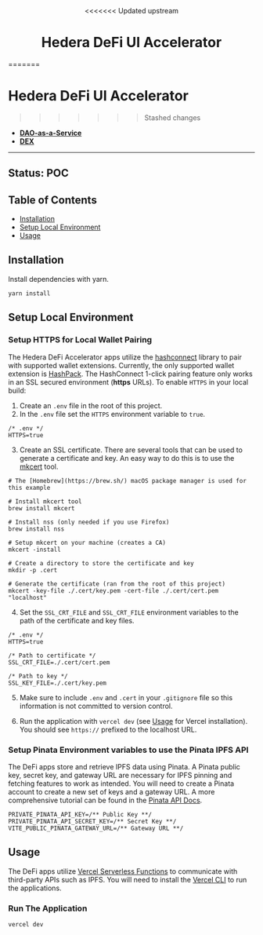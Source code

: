 <div align="center">
<<<<<<< Updated upstream
  <h1>
    Hedera DeFi UI Accelerator
  </h1>
</div>
  
=======
<h1>
  Hedera DeFi UI Accelerator
</h1>
</div>

>>>>>>> Stashed changes
<ul>
  <li><b><a href="https://dao.zilbo.com">DAO-as-a-Service</a></b></li>
  <li><b><a href="https://defi-ui.zilbo.com">DEX</a></b></li>
</ul>

<hr />


## Status: **POC**

## Table of Contents

- [Installation](#installation)
- [Setup Local Environment](#setup-local-environment)
- [Usage](#usage)

## Installation

Install dependencies with yarn.

```
yarn install
```

## Setup Local Environment 

### Setup HTTPS for Local Wallet Pairing

The Hedera DeFi Accelerator apps utilize the [hashconnect](https://github.com/Hashpack/hashconnect) library to pair with supported wallet extensions. Currently, the only supported wallet extension is [HashPack](https://www.hashpack.app/). The HashConnect 1-click pairing feature only works in an SSL secured environment (**https** URLs). To enable `HTTPS` in your local build:

1. Create an `.env` file in the root of this project.
2. In the `.env` file set the `HTTPS` environment variable to `true`. 

```
/* .env */
HTTPS=true
```

3. Create an SSL certificate. There are several tools that can be used to generate a certificate and key. An easy way to do this is to use the [mkcert](https://github.com/FiloSottile/mkcert) tool.

```
# The [Homebrew](https://brew.sh/) macOS package manager is used for this example

# Install mkcert tool
brew install mkcert

# Install nss (only needed if you use Firefox)
brew install nss

# Setup mkcert on your machine (creates a CA)
mkcert -install

# Create a directory to store the certificate and key
mkdir -p .cert

# Generate the certificate (ran from the root of this project)
mkcert -key-file ./.cert/key.pem -cert-file ./.cert/cert.pem "localhost"
```

4. Set the `SSL_CRT_FILE` and `SSL_CRT_FILE` environment variables to the path of the certificate and key files.

```
/* .env */
HTTPS=true

/* Path to certificate */
SSL_CRT_FILE=./.cert/cert.pem

/* Path to key */
SSL_KEY_FILE=./.cert/key.pem
```

5. Make sure to include `.env` and `.cert` in your `.gitignore` file so this information is not committed to version control.

6. Run the application with `vercel dev` (see [Usage](#usage) for Vercel installation). You should see `https://` prefixed to the localhost URL.

### Setup Pinata Environment variables to use the Pinata IPFS API

The DeFi apps store and retrieve  IPFS data using Pinata. A Pinata public key, secret key, and gateway URL are necessary for IPFS pinning and fetching features to work as intended. You will need to create a Pinata account to create a new set of keys and a gateway URL. A more comprehensive tutorial can be found in the [Pinata API Docs](https://docs.pinata.cloud/docs/welcome-to-pinata).

```
PRIVATE_PINATA_API_KEY=/** Public Key **/
PRIVATE_PINATA_API_SECRET_KEY=/** Secret Key **/
VITE_PUBLIC_PINATA_GATEWAY_URL=/** Gateway URL **/
```

## Usage

The DeFi apps utilize [Vercel Serverless Functions](https://vercel.com/docs/functions/serverless-functions) to communicate with third-party APIs such as IPFS. You will need to install the [Vercel CLI](https://vercel.com/docs/cli) to run the applications.

### Run The Application

```
vercel dev
```
